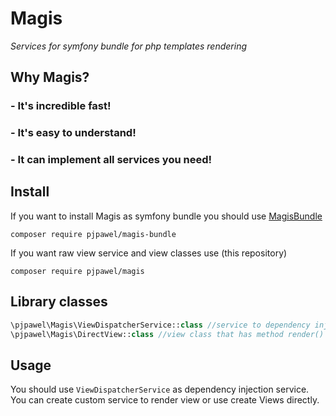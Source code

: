 # Magis

*Services for symfony bundle for php templates rendering*

## Why Magis?
### - It's incredible fast!
### - It's easy to understand!
### - It can implement all services you need!


## Install

If you want to install Magis as symfony bundle you should use [MagisBundle](https://github.com/pjpawel/MagisBundle)
```
composer require pjpawel/magis-bundle
```
If you want raw view service and view classes use (this repository)
```
composer require pjpawel/magis
```

## Library classes

```php
\pjpawel\Magis\ViewDispatcherService::class //service to dependency injection
\pjpawel\Magis\DirectView::class //view class that has method render() to ... render template :)
```

## Usage

You should use `ViewDispatcherService` as dependency injection service.
You can create custom service to render view or use create Views directly.
